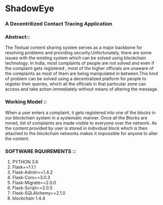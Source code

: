 # ShadowEye
### A Decentrilized Contact Tracing Application

### Abstract::

The Textual content sharing system serves as a major backbone for resolving problems and providing security.Unfortunately, there are some issues with the existing system which can be solved using blockchain technology. In India, most  complaints of  people are not solved and even if the complaint gets registered , most of the higher officials are unaware of the complaints as most of them are being manipulated in between.This kind of problem can be solved using a decentralized platform for people to register their queries, which all the officials in that particular zone can access and take action immediately without means of altering the message. 

### Working Model ::
When a user enters a complaint, it gets registered into one of the blocks in our blockchain system in a systematic manner. 
Once all the Blocks are mined, list of complaints are made visible to everyone over the network. 
As the content provided by user is stored in individual block which is then attached to the blockchain networks makes it impossible for anyone to alter the content.

### SOFTWARE RQUIREMENTS ::
  1. PYTHON 3.6
  2. Flask==1.1.1
  3. Flask-Admin==1.4.2
  4. Flask-Cors==3.0.3
  5. Flask-Migrate==2.0.0
  6. Flask-Script==2.0.5
  7. Flask-SQLAlchemy==2.1.0
  8. blockchain 1.4.4
